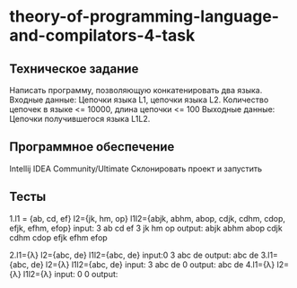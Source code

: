 # theory-of-programming-language-and-compilators-4-task
## Техническое задание
Написать программу, позволяющую конкатенировать два языка.
Входные данные: Цепочки языка L1, цепочки языка L2. Количество цепочек в языке <= 10000, длина цепочки <= 100
Выходные данные: Цепочки получившегося языка L1L2.
## Программное обеспечение
Intellij IDEA Community/Ultimate
Склонировать проект и запустить
## Тесты
1.l1 = {ab, cd, ef}
  l2={jk, hm, op}
  l1l2={abjk, abhm, abop, cdjk, cdhm, cdop, efjk, efhm, efop}
  input: 3 ab cd ef 3 jk hm op
  output: abjk abhm abop cdjk cdhm cdop efjk efhm efop  

2.l1={λ}
  l2={abc, de}
  l1l2={abc, de}
  input:0 3 abc de
  output: abc de
3.l1={abc, de}
  l2={λ}
  l1l2={abc, de}
  input: 3 abc de 0
  output: abc de
4.l1={λ}
  l2={λ}
  l1l2={λ}
  input: 0 0
  output:
